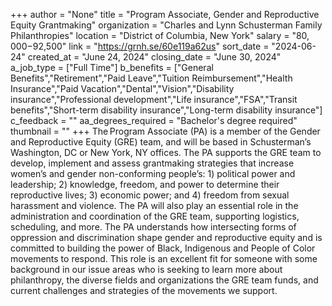 +++
author = "None"
title = "Program Associate, Gender and Reproductive Equity Grantmaking"
organization = "Charles and Lynn Schusterman Family Philanthropies"
location = "District of Columbia, New York"
salary = "$80,000-$92,500"
link = "https://grnh.se/60e119a62us"
sort_date = "2024-06-24"
created_at = "June 24, 2024"
closing_date = "June 30, 2024"
a_job_type = ["Full Time"]
b_benefits = ["General Benefits","Retirement","Paid Leave","Tuition Reimbursement","Health Insurance","Paid Vacation","Dental","Vision","Disability insurance","Professional development","Life insurance","FSA","Transit benefits","Short-term disability insurance","Long-term disability insurance"]
c_feedback = ""
aa_degrees_required = "Bachelor's degree required"
thumbnail = ""
+++
The Program Associate (PA) is a member of the Gender and Reproductive Equity (GRE) team, and will be based in Schusterman’s Washington, DC or New York, NY offices. The PA supports the GRE team to develop, implement and assess grantmaking strategies that increase women’s and gender non-conforming people’s: 1) political power and leadership; 2) knowledge, freedom, and power to determine their reproductive lives; 3) economic power; and 4) freedom from sexual harassment and violence. The PA will also play an essential role in the administration and coordination of the GRE team, supporting logistics, scheduling, and more. The PA understands how intersecting forms of oppression and discrimination shape gender and reproductive equity and is committed to building the power of Black, Indigenous and People of Color movements to respond. This role is an excellent fit for someone with some background in our issue areas who is seeking to learn more about philanthropy, the diverse fields and organizations the GRE team funds, and current challenges and strategies of the movements we support.